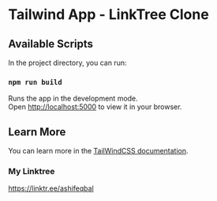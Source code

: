 # Tailwind App - LinkTree Clone

## Available Scripts

In the project directory, you can run:

### `npm run build`
Runs the app in the development mode.\
Open [http://localhost:5000](http://localhost:5000) to view it in your browser.

## Learn More

You can learn more in the [TailWindCSS documentation](https://tailwindcss.com/).


### My Linktree
https://linktr.ee/ashifeqbal